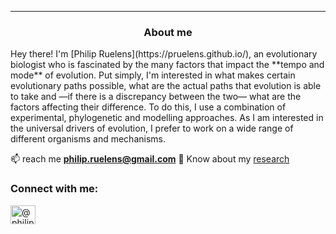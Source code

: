 

---

<div align='center'>
  
### About me

</div>
Hey there! I'm [Philip Ruelens](https://pruelens.github.io/), an evolutionary biologist who is fascinated by the many factors that impact the **tempo and mode** of evolution. Put simply, I'm interested in what makes certain evolutionary paths possible, what are the actual paths that evolution is able to take and —if there is a discrepancy between the two— what are the factors affecting their difference. To do this, I use a combination of experimental, phylogenetic and modelling approaches. As I am interested in the universal drivers of evolution, I prefer to work on a wide range of different organisms and mechanisms.

  📫 reach me **philip.ruelens@gmail.com**
  📄 Know about my [research](https://scholar.google.nl/citations?user=o3swJCUAAAAJ&hl=en)
  
  <h3 align="left">Connect with me:</h3>
<p align="left">
<a href="https://twitter.com/@philipruelens" target="blank"><img align="center" src="https://raw.githubusercontent.com/rahuldkjain/github-profile-readme-generator/master/src/images/icons/Social/twitter.svg" alt="@philipruelens" height="30" width="40" /></a>
</p>
